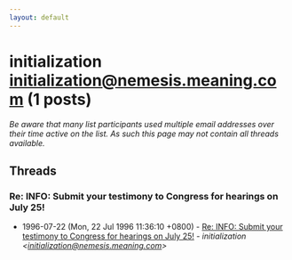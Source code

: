 ```yaml
---
layout: default
---
```


# initialization <initialization@nemesis.meaning.com> (1 posts)

_Be aware that many list participants used multiple email addresses over their time active on the list. As such this page may not contain all threads available._

## Threads

### Re: INFO: Submit your testimony to Congress for hearings on July 25!
+ 1996-07-22 (Mon, 22 Jul 1996 11:36:10 +0800) - [Re: INFO: Submit your testimony to Congress for hearings on July 25!](/archive/1996/07/f4f02a362a92f6cc3bc9277393ad4d3ef9dc2f07bf9167942f5909cea8a98867) - _initialization \<initialization@nemesis.meaning.com\>_

